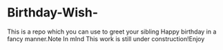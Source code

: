 # Birthday-Wish-
This is a repo which you can use to greet your sibling Happy birthday in a fancy manner.Note In mInd This work is still under construction!Enjoy
